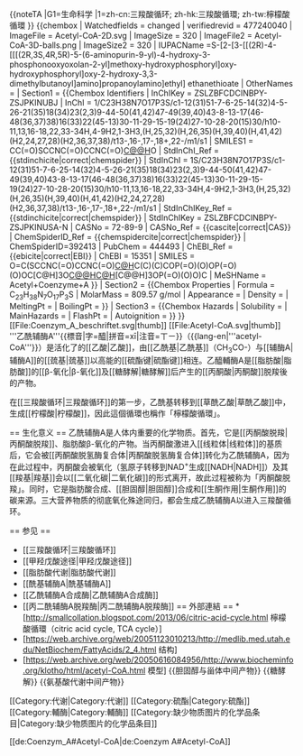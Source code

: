 {{noteTA
|G1=生命科学
|1=zh-cn:三羧酸循环; zh-hk:三羧酸循環; zh-tw:檸檬酸循環
}}
{{chembox
| Watchedfields = changed
| verifiedrevid = 477240040
| ImageFile = Acetyl-CoA-2D.svg
| ImageSize = 320
| ImageFile2 = Acetyl-CoA-3D-balls.png
| ImageSize2 = 320
| IUPACName =S-[2-[3-[[(2R)-4-[[[(2R,3S,4R,5R)-5-(6-aminopurin-9-yl)-4-hydroxy-3-phosphonooxyoxolan-2-yl]methoxy-hydroxyphosphoryl]oxy-hydroxyphosphoryl]oxy-2-hydroxy-3,3-dimethylbutanoyl]amino]propanoylamino]ethyl] ethanethioate
| OtherNames =
| Section1 = {{Chembox Identifiers
| InChIKey = ZSLZBFCDCINBPY-ZSJPKINUBJ
| InChI = 1/C23H38N7O17P3S/c1-12(31)51-7-6-25-14(32)4-5-26-21(35)18(34)23(2,3)9-44-50(41,42)47-49(39,40)43-8-13-17(46-48(36,37)38)16(33)22(45-13)30-11-29-15-19(24)27-10-28-20(15)30/h10-11,13,16-18,22,33-34H,4-9H2,1-3H3,(H,25,32)(H,26,35)(H,39,40)(H,41,42)(H2,24,27,28)(H2,36,37,38)/t13-,16-,17-,18+,22-/m1/s1
| SMILES1 = CC(=O)SCCNC(=O)CCNC(=O)[C@@H](C(C)(C)COP(=O)(O)OP(=O)(O)OC[C@@H]1[C@H]([C@H]([C@@H](O1)n2cnc3c2ncnc3N)O)OP(=O)(O)O)O
| StdInChI_Ref = {{stdinchicite|correct|chemspider}}
| StdInChI = 1S/C23H38N7O17P3S/c1-12(31)51-7-6-25-14(32)4-5-26-21(35)18(34)23(2,3)9-44-50(41,42)47-49(39,40)43-8-13-17(46-48(36,37)38)16(33)22(45-13)30-11-29-15-19(24)27-10-28-20(15)30/h10-11,13,16-18,22,33-34H,4-9H2,1-3H3,(H,25,32)(H,26,35)(H,39,40)(H,41,42)(H2,24,27,28)(H2,36,37,38)/t13-,16-,17-,18+,22-/m1/s1
| StdInChIKey_Ref = {{stdinchicite|correct|chemspider}}
| StdInChIKey = ZSLZBFCDCINBPY-ZSJPKINUSA-N
| CASNo = 72-89-9
|   CASNo_Ref = {{cascite|correct|CAS}}
| ChemSpiderID_Ref = {{chemspidercite|correct|chemspider}}
| ChemSpiderID=392413
| PubChem = 444493
| ChEBI_Ref = {{ebicite|correct|EBI}}
| ChEBI = 15351
| SMILES = O=C(SCCNC(=O)CCNC(=O)[C@H](O)C(C)(C)COP(=O)(O)OP(=O)(O)OC[C@H]3O[C@@H](n2cnc1c(ncnc12)N)[C@H](O)[C@@H]3OP(=O)(O)O)C
| MeSHName = Acetyl+Coenzyme+A
 }}
| Section2 = {{Chembox Properties
| Formula = C<sub>23</sub>H<sub>38</sub>N<sub>7</sub>O<sub>17</sub>P<sub>3</sub>S
| MolarMass = 809.57 g/mol
| Appearance =
| Density =
| MeltingPt =
| BoilingPt =
 }}
| Section3 = {{Chembox Hazards
| Solubility =
| MainHazards =
| FlashPt =
| Autoignition =
 }}
}}
[[File:Coenzym_A_beschriftet.svg|thumb]]
[[File:Acetyl-CoA.svg|thumb]]
'''乙酰辅酶A'''<ref>{{標音|字=醯|拼音=xī|注音=ㄒㄧ}}</ref>（{{lang-en|'''acetyl-CoA'''}}）是活化了的[[乙酸|乙酸]]，由[[乙酰基|乙酰基]]（CH<sub>3</sub>CO-）与[[辅酶A|辅酶A]]的[[巯基|巯基]]以高能的[[硫酯键|硫酯键]]相连。乙醯輔酶A是[[脂肪酸|脂肪酸]]的[[β-氧化|β-氧化]]及[[糖酵解|糖酵解]]后产生的[[丙酮酸|丙酮酸]]脱羧後的产物。

在[[三羧酸循环|三羧酸循环]]的第一步，乙酰基转移到[[草酰乙酸|草酰乙酸]]中，生成[[柠檬酸|柠檬酸]]，因此這個循環也稱作「檸檬酸循環」。

== 生化意义 ==
乙酰辅酶A是人体内重要的化学物质。首先，它是[[丙酮酸脱羧|丙酮酸脱羧]]、脂肪酸β-氧化的产物。当丙酮酸激进入[[线粒体|线粒体]]的基质后，它会被[[丙酮酸脱氢酶复合体|丙酮酸脱氢酶复合体]]转化为乙酰辅酶A，因为在此过程中，丙酮酸会被氧化（氢原子转移到NAD<sup>+</sup>生成[[NADH|NADH]]）及其[[羧基|羧基]]会以[[二氧化碳|二氧化碳]]的形式离开，故此过程被称为「丙酮酸脱羧」。同时，它是脂肪酸合成、[[胆固醇|胆固醇]]合成和[[生酮作用|生酮作用]]的碳来源。三大营养物质的彻底氧化殊途同归，都会生成乙酰辅酶A以进入三羧酸循环。

== 参见 ==
* [[三羧酸循环|三羧酸循环]]
* [[甲羟戊酸途径|甲羟戊酸途径]]
* [[脂肪酸代谢|脂肪酸代谢]]
* [[酰基辅酶A|酰基辅酶A]]
* [[乙酰辅酶A合成酶|乙酰辅酶A合成酶]]
* [[丙二酰辅酶A脱羧酶|丙二酰辅酶A脱羧酶]]
== 外部連結 ==
*[http://smallcollation.blogspot.com/2013/06/citric-acid-cycle.html 檸檬酸循環（citric acid cycle, TCA cycle）]
* [https://web.archive.org/web/20051123010213/http://medlib.med.utah.edu/NetBiochem/FattyAcids/2_4.html 结构]
* [https://web.archive.org/web/20050616084956/http://www.biocheminfo.org/klotho/html/acetyl-CoA.html 模型]
{{胆固醇与甾体中间产物}}
{{糖酵解}}
{{氨基酸代谢中间产物}}

[[Category:代谢|Category:代谢]]
[[Category:硫酯|Category:硫酯]]
[[Category:輔酶|Category:輔酶]]
[[Category:缺少物质图片的化学品条目|Category:缺少物质图片的化学品条目]]

[[de:Coenzym_A#Acetyl-CoA|de:Coenzym A#Acetyl-CoA]]